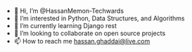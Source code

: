 - 👋 Hi, I’m @HassanMemon-Techwards
- 👀 I’m interested in Python, Data Structures, and Algorithms
- 🌱 I’m currently learning Django rest
- 💞️ I’m looking to collaborate on open source projects
- 📫 How to reach me hassan.ghaddai@live.com

<!---
HassanMemon-Techwards/HassanMemon-Techwards is a ✨ special ✨ repository because its `README.md` (this file) appears on your GitHub profile.
You can click the Preview link to take a look at your changes.
--->
